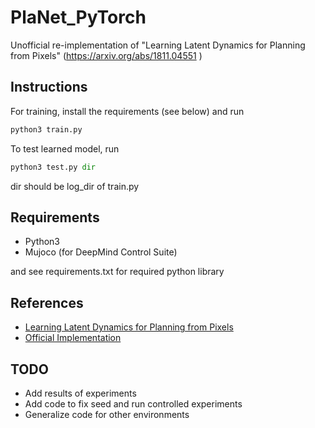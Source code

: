 # PlaNet_PyTorch
Unofficial re-implementation of "Learning Latent Dynamics for Planning from Pixels" (https://arxiv.org/abs/1811.04551 )

## Instructions
For training, install the requirements (see below) and run
```python
python3 train.py
```

To test learned model, run
```python
python3 test.py dir
```
dir should be log_dir of train.py

## Requirements
* Python3
* Mujoco (for DeepMind Control Suite)

and see requirements.txt for required python library

## References
* [Learning Latent Dynamics for Planning from Pixels](https://arxiv.org/abs/1811.04551)
* [Official Implementation](https://github.com/google-research/planet)


## TODO
* Add results of experiments
* Add code to fix seed and run controlled experiments
* Generalize code for other environments
